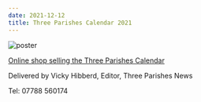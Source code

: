 ```yaml
---
date: 2021-12-12
title: Three Parishes Calendar 2021
---
```



![poster](https://cdn.sumup.store/shops/22735601/settings/th1024/6c57d105-ceb4-4d07-aa68-a1bef409221d.jpeg)


[Online shop selling the Three Parishes Calendar](https://three-parishes-cic.sumup.link)


Delivered by Vicky Hibberd, Editor, Three Parishes News

Tel: 07788 560174

